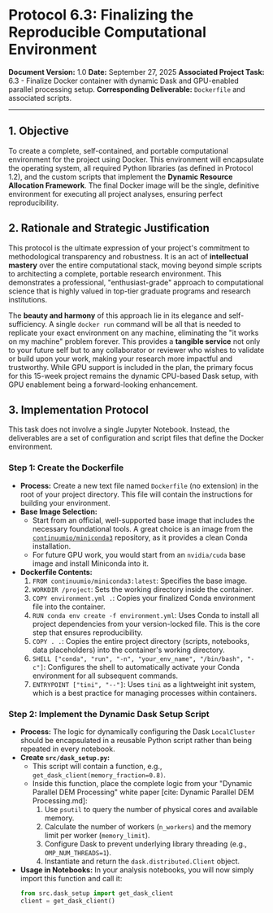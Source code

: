 # Protocol 6.3: Finalizing the Reproducible Computational Environment

**Document Version:** 1.0
**Date:** September 27, 2025
**Associated Project Task:** 6.3 - Finalize Docker container with dynamic Dask and GPU-enabled parallel processing setup.
**Corresponding Deliverable:** `Dockerfile` and associated scripts.

---

## 1. Objective

To create a complete, self-contained, and portable computational environment for the project using Docker. This environment will encapsulate the operating system, all required Python libraries (as defined in Protocol 1.2), and the custom scripts that implement the **Dynamic Resource Allocation Framework**. The final Docker image will be the single, definitive environment for executing all project analyses, ensuring perfect reproducibility.

## 2. Rationale and Strategic Justification

This protocol is the ultimate expression of your project's commitment to methodological transparency and robustness. It is an act of **intellectual mastery** over the entire computational stack, moving beyond simple scripts to architecting a complete, portable research environment. This demonstrates a professional, "enthusiast-grade" approach to computational science that is highly valued in top-tier graduate programs and research institutions.

The **beauty and harmony** of this approach lie in its elegance and self-sufficiency. A single `docker run` command will be all that is needed to replicate your exact environment on any machine, eliminating the "it works on my machine" problem forever. This provides a **tangible service** not only to your future self but to any collaborator or reviewer who wishes to validate or build upon your work, making your research more impactful and trustworthy. While GPU support is included in the plan, the primary focus for this 15-week project remains the dynamic CPU-based Dask setup, with GPU enablement being a forward-looking enhancement.

## 3. Implementation Protocol

This task does not involve a single Jupyter Notebook. Instead, the deliverables are a set of configuration and script files that define the Docker environment.

### Step 1: Create the Dockerfile
* **Process:** Create a new text file named `Dockerfile` (no extension) in the root of your project directory. This file will contain the instructions for building your environment.
* **Base Image Selection:**
    * Start from an official, well-supported base image that includes the necessary foundational tools. A great choice is an image from the [`continuumio/miniconda3`](https://hub.docker.com/r/continuumio/miniconda3) repository, as it provides a clean Conda installation.
    * For future GPU work, you would start from an `nvidia/cuda` base image and install Miniconda into it.
* **Dockerfile Contents:**
    1.  `FROM continuumio/miniconda3:latest`: Specifies the base image.
    2.  `WORKDIR /project`: Sets the working directory inside the container.
    3.  `COPY environment.yml .`: Copies your finalized Conda environment file into the container.
    4.  `RUN conda env create -f environment.yml`: Uses Conda to install all project dependencies from your version-locked file. This is the core step that ensures reproducibility.
    5.  `COPY . .`: Copies the entire project directory (scripts, notebooks, data placeholders) into the container's working directory.
    6.  `SHELL ["conda", "run", "-n", "your_env_name", "/bin/bash", "-c"]`: Configures the shell to automatically activate your Conda environment for all subsequent commands.
    7.  `ENTRYPOINT ["tini", "--"]`: Uses `tini` as a lightweight init system, which is a best practice for managing processes within containers.



### Step 2: Implement the Dynamic Dask Setup Script
* **Process:** The logic for dynamically configuring the Dask `LocalCluster` should be encapsulated in a reusable Python script rather than being repeated in every notebook.
* **Create `src/dask_setup.py`:**
    * This script will contain a function, e.g., `get_dask_client(memory_fraction=0.8)`.
    * Inside this function, place the complete logic from your "Dynamic Parallel DEM Processing" white paper [cite: Dynamic Parallel DEM Processing.md]:
        1.  Use `psutil` to query the number of physical cores and available memory.
        2.  Calculate the number of workers (`n_workers`) and the memory limit per worker (`memory_limit`).
        3.  Configure Dask to prevent underlying library threading (e.g., `OMP_NUM_THREADS=1`).
        4.  Instantiate and return the `dask.distributed.Client` object.
* **Usage in Notebooks:** In your analysis notebooks, you will now simply import this function and call it:
  ```python
  from src.dask_setup import get_dask_client
  client = get_dask_client()